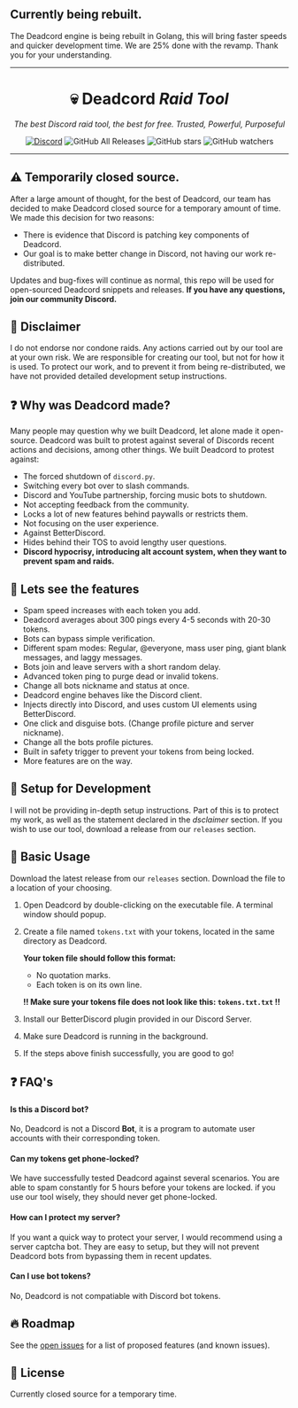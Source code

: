 ## Currently being rebuilt.
The Deadcord engine is being rebuilt in Golang, this will bring faster speeds and quicker development time. We are 25% done with the revamp. Thank you for your understanding.

---

<div align="center">

# 💀 Deadcord *Raid Tool*
*The best Discord raid tool, the best for free. Trusted, Powerful, Purposeful*

[![Discord](https://discordapp.com/api/guilds/917833325681463296/widget.png?style=shield)](https://discord.gg/NbvMn8hE4Q)
![GitHub All Releases](https://img.shields.io/github/downloads/Galaxzy345/Deadcord/total?color=black) ![GitHub stars](https://img.shields.io/github/stars/Galaxzy345/Deadcord?style=social) ![GitHub watchers](https://img.shields.io/github/watchers/Galaxzy345/Deadcord?style=social)

</div>

---

## ⚠️ Temporarily closed source.
After a large amount of thought, for the best of Deadcord, our team has decided to make Deadcord closed source for a temporary amount of time.
We made this decision for two reasons:

* There is evidence that Discord is patching key components of Deadcord.
* Our goal is to make better change in Discord, not having our work re-distributed.

Updates and bug-fixes will continue as normal, this repo will be used for open-sourced 
Deadcord snippets and releases. **If you have any questions, join our community Discord.**

## 🚨 Disclaimer
I do not endorse nor condone raids. Any actions carried out by our tool are at your own risk. We are responsible for creating our tool, but not for how it is used.
To protect our work, and to prevent it from being re-distributed, we have not provided detailed development setup instructions.

## ❓ Why was Deadcord made?
Many people may question why we built Deadcord, let alone made it open-source. Deadcord was built to protest against several of Discords recent actions and decisions, among other things. We built Deadcord to protest against:

* The forced shutdown of `discord.py`.
* Switching every bot over to slash commands.
* Discord and YouTube partnership, forcing music bots to shutdown.
* Not accepting feedback from the community.
* Locks a lot of new features behind paywalls or restricts them.
* Not focusing on the user experience.
* Against BetterDiscord.
* Hides behind their TOS to avoid lengthy user questions.
* **Discord hypocrisy, introducing alt account system, when they want to prevent spam and raids.**

## 🚀 Lets see the features
* Spam speed increases with each token you add.
* Deadcord averages about 300 pings every 4-5 seconds with 20-30 tokens.
* Bots can bypass simple verification.
* Different spam modes: Regular, @everyone, mass user ping, giant blank messages, and laggy messages. 
* Bots join and leave servers with a short random delay. 
* Advanced token ping to purge dead or invalid tokens.
* Change all bots nickname and status at once.
* Deadcord engine behaves like the Discord client.
* Injects directly into Discord, and uses custom UI elements using BetterDiscord.
* One click and disguise bots. (Change profile picture and server nickname).
* Change all the bots profile pictures.
* Built in safety trigger to prevent your tokens from being locked.
* More features are on the way.

## 🏁 Setup for Development

I will not be providing in-depth setup instructions. Part of this is to protect my work, as well as the statement declared in the *dsclaimer* section. If you wish to use our tool, download a release from our `releases` section.

## 🧰 Basic Usage

Download the latest release from our `releases` section. Download the file to a location of your choosing.

1. Open Deadcord by double-clicking on the executable file. A terminal window should popup.

2. Create a file named `tokens.txt` with your tokens, located in the same directory as Deadcord.
   
   **Your token file should follow this format:**
    * No quotation marks.
    * Each token is on its own line.

   **!! Make sure your tokens file does not look like this: `tokens.txt.txt` !!**
    
3. Install our BetterDiscord plugin provided in our Discord Server.

4. Make sure Deadcord is running in the background.

4. If the steps above finish successfully, you are good to go!

## ❓ FAQ's

#### Is this a Discord bot?
No, Deadcord is not a Discord **Bot**, it is a program to automate user accounts with their corresponding token.

#### Can my tokens get phone-locked?
We have successfully tested Deadcord against several scenarios. You are able to spam constantly for 5 hours before your tokens are locked. if you use our tool wisely, they should never get phone-locked.

#### How can I protect my server?
If you want a quick way to protect your server, I would recommend using a server captcha bot. They are easy to setup, but they will not prevent Deadcord bots from bypassing them in recent updates.

#### Can I use bot tokens?
No, Deadcord is not compatiable with Discord bot tokens.

## 🔥 Roadmap

See the [open issues](https://github.com/Galaxzy345/Deadcord/issues) for a list of proposed features (and known issues).

## 📜 License

Currently closed source for a temporary time.
